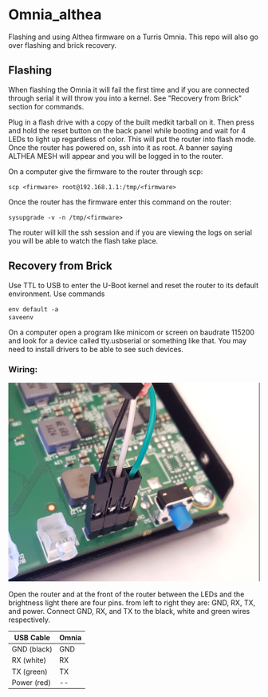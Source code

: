 # Omnia_althea
Flashing and using Althea firmware on a Turris Omnia. This repo will also go over flashing and brick recovery.

## Flashing
When flashing the Omnia it will fail the first time and if you are connected through serial it will throw you into a kernel.
See "Recovery from Brick" section for commands. 

Plug in a flash drive with a copy of the built medkit tarball on it. Then press and hold the reset button on the back panel while booting and wait for 4 LEDs to light up regardless of color. This will put the router into flash mode. Once the router has powered on, ssh into it
as root. A banner saying ALTHEA MESH will appear and you will be logged in to the router. 

On a computer give the firmware to the router through scp:
```
scp <firmware> root@192.168.1.1:/tmp/<firmware>
```

Once the router has the firmware enter this command on the router:
```
sysupgrade -v -n /tmp/<firmware>
```

The router will kill the ssh session and if you are viewing the logs on serial you will be able to watch the flash take place.

## Recovery from Brick
Use TTL to USB to enter the U-Boot kernel and reset the router to its default environment.
Use commands
```
env default -a
saveenv
```
On a computer open a program like minicom or screen on baudrate 115200 and look for a device called tty.usbserial
or something like that. You may need to install drivers to be able to see such devices. 

### Wiring:

![alt text](https://github.com/sofwerx/omnia_althea/blob/master/images/20180516_141814.jpg "Pinout of Omnia router")

Open the router and at the front of the router between the LEDs and the brightness light there are four pins.
from left to right they are: GND, RX, TX, and power. Connect GND, RX, and TX to the black, white and green wires respectively. 

USB Cable | Omnia
--- | ---
GND (black) | GND
RX (white) | RX
TX (green) | TX
Power (red) | --
